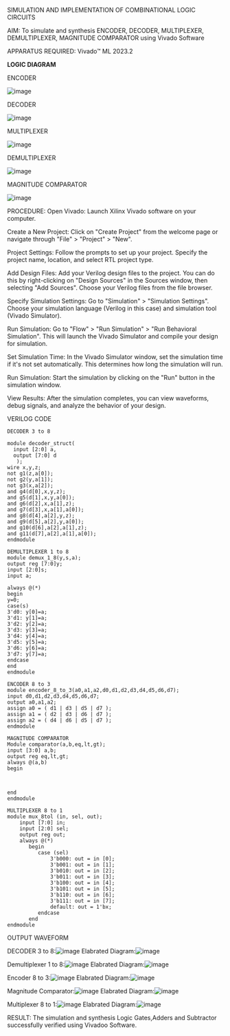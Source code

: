 SIMULATION AND IMPLEMENTATION OF  COMBINATIONAL LOGIC CIRCUITS

AIM: 
 To simulate and synthesis ENCODER, DECODER, MULTIPLEXER, DEMULTIPLEXER, MAGNITUDE COMPARATOR using Vivado Software

APPARATUS REQUIRED: Vivado™ ML 2023.2 


**LOGIC DIAGRAM**

ENCODER

![image](https://github.com/navaneethans/VLSI-LAB-EXP-2/assets/6987778/3cd1f95e-7531-4cad-9154-fdd397ac439e)


DECODER

![image](https://github.com/navaneethans/VLSI-LAB-EXP-2/assets/6987778/45a5e6cf-bbe0-4fd5-ac84-e5ad4477483b)


MULTIPLEXER

![image](https://github.com/navaneethans/VLSI-LAB-EXP-2/assets/6987778/427f75b2-8e67-44b9-ac45-a66651787436)


DEMULTIPLEXER

![image](https://github.com/navaneethans/VLSI-LAB-EXP-2/assets/6987778/1c45a7fc-08ac-4f76-87f2-c084e7150557)


MAGNITUDE COMPARATOR

![image](https://github.com/navaneethans/VLSI-LAB-EXP-2/assets/6987778/b2fe7a05-6bf7-4dcb-8f5d-28abbf7ea8c2)


  
PROCEDURE:
Open Vivado: Launch Xilinx Vivado software on your computer.

Create a New Project: Click on "Create Project" from the welcome page or navigate through "File" > "Project" > "New".

Project Settings: Follow the prompts to set up your project. Specify the project name, location, and select RTL project type.

Add Design Files: Add your Verilog design files to the project. You can do this by right-clicking on "Design Sources" in the Sources window, then selecting "Add Sources". Choose your Verilog files from the file browser.

Specify Simulation Settings: Go to "Simulation" > "Simulation Settings". Choose your simulation language (Verilog in this case) and simulation tool (Vivado Simulator).

Run Simulation: Go to "Flow" > "Run Simulation" > "Run Behavioral Simulation". This will launch the Vivado Simulator and compile your design for simulation.

Set Simulation Time: In the Vivado Simulator window, set the simulation time if it's not set automatically. This determines how long the simulation will run.

Run Simulation: Start the simulation by clicking on the "Run" button in the simulation window.

View Results: After the simulation completes, you can view waveforms, debug signals, and analyze the behavior of your design.

VERILOG CODE
~~~
DECODER 3 to 8

module decoder_struct(  
  input [2:0] a,    
  output [7:0] d    
   );
wire x,y,z;
not g1(z,a[0]);
not g2(y,a[1]);
not g3(x,a[2]);
and g4(d[0],x,y,z);
and g5(d[1],x,y,a[0]);
and g6(d[2],x,a[1],z);
and g7(d[3],x,a[1],a[0]);
and g8(d[4],a[2],y,z);
and g9(d[5],a[2],y,a[0]);
and g10(d[6],a[2],a[1],z);
and g11(d[7],a[2],a[1],a[0]);
endmodule
~~~
~~~
DEMULTIPLEXER 1 to 8
module demux_1_8(y,s,a);
output reg [7:0]y;
input [2:0]s;
input a;

always @(*)
begin 
y=0;
case(s)
3'd0: y[0]=a;
3'd1: y[1]=a;
3'd2: y[2]=a;
3'd3: y[3]=a;
3'd4: y[4]=a;
3'd5: y[5]=a;
3'd6: y[6]=a;
3'd7: y[7]=a;
endcase
end
endmodule
~~~
~~~
ENCODER 8 to 3
module encoder_8_to_3(a0,a1,a2,d0,d1,d2,d3,d4,d5,d6,d7);
input d0,d1,d2,d3,d4,d5,d6,d7;
output a0,a1,a2;
assign a0 = ( d1 | d3 | d5 | d7 );
assign a1 = ( d2 | d3 | d6 | d7 );
assign a2 = ( d4 | d6 | d5 | d7 );
endmodule
~~~
~~~
MAGNITUDE COMPARATOR
Module comparator(a,b,eq,lt,gt);
input [3:0] a,b;
output reg eq,lt,gt;
always @(a,b)
begin
 
 
 
end 
endmodule
~~~
~~~
MULTIPLEXER 8 to 1
module mux_8tol (in, sel, out);
    input [7:0] in;
    input [2:0] sel;
    output reg out;
    always @(*)
       begin
          case (sel)
              3'b000: out = in [0];
              3'b001: out = in [1];
              3'b010: out = in [2];
              3'b011: out = in [3];
              3'b100: out = in [4];
              3'b101: out = in [5];
              3'b110: out = in [6];
              3'b111: out = in [7];
              default: out = 1'bx;
          endcase
       end
endmodule
~~~





OUTPUT WAVEFORM

DECODER 3 to 8:![image](https://github.com/Madhan0302/VLSI-LAB-EXP-2/assets/160517887/d39db28d-24ac-4ac5-bfd1-c23d718a5a81)
Elabrated Diagram:![image](https://github.com/Madhan0302/VLSI-LAB-EXP-2/assets/160517887/9e4329c4-bda4-4b7f-ae32-ff2e98b3a2c8)

Demultiplexer 1 to 8:![image](https://github.com/Madhan0302/VLSI-LAB-EXP-2/assets/160517887/b867c07b-eaad-4bcc-91b6-88bb58dd7eec)
Elabrated Diagram:![image](https://github.com/Madhan0302/VLSI-LAB-EXP-2/assets/160517887/fddc10cc-d783-4183-a5e3-d0d220ddd44a)

Encoder 8 to 3:![image](https://github.com/Madhan0302/VLSI-LAB-EXP-2/assets/160517887/4674c439-403d-4abf-95d1-ebb7312e76d0)
Elabrated Diagram:![image](https://github.com/Madhan0302/VLSI-LAB-EXP-2/assets/160517887/3f9600e6-db5a-407f-aa29-58122affa1e1)

Magnitude Comparator:![image](https://github.com/Madhan0302/VLSI-LAB-EXP-2/assets/160517887/c4f56349-1ee4-4343-adad-9c15732e367f)
Elabrated Diagram:![image](https://github.com/Madhan0302/VLSI-LAB-EXP-2/assets/160517887/8557f9c3-501d-42ff-983c-0b3d69910876)

Multiplexer 8 to 1:![image](https://github.com/Madhan0302/VLSI-LAB-EXP-2/assets/160517887/1209f3a9-0487-46ef-a102-feb124739633)
Elabrated Diagram:![image](https://github.com/Madhan0302/VLSI-LAB-EXP-2/assets/160517887/ccb6dfc9-5f5d-4693-ab9f-c8db00811d64)



RESULT:
        The simulation and synthesis Logic Gates,Adders and Subtractor successfully verified using Vivadoo Software.


